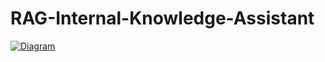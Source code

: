 # RAG-Internal-Knowledge-Assistant
[![Diagram](https://github.com/user-attachments/assets/5c4524d8-8cc1-44d7-8990-e4424440e5bd)](https://viewer.diagrams.net/index.html?tags=%7B%7D&lightbox=1&highlight=0000ff&edit=_blank&layers=1&nav=1&title=ai.drawio&dark=auto#R%3Cmxfile%3E%3Cdiagram%20name%3D%22Page-1%22%20id%3D%22o5Toka__leoxPo1Eyk-p%22%3E7V3ZW%2BLIFv9r%2FL6ZB%2F2qKpXtERFtbuMyoD3LG7aMcluNF7Bb%2B6%2B%2FCaRCUktSLFWnaJmHaQkQ41l%2BdfZz4LWf3s4mw5eH8%2BRu9HhA0N3bgXdyQIhP%2FTD9J7vyvrhC4wAtrtxPxneLa3h5YTD%2BOcovso%2B9ju9G08oHZ0nyOBu%2FVC9%2BTZ6fR19nlWvDyST5Uf3Yv8lj9be%2BDO9HwoXB1%2BGjePXP8d3sYXE18tHy%2BqfR%2BP6B%2FWaM8neehuzD%2BYXpw%2FAu%2BVG65HUOvPYkSWaLn57e2qPHjHqMLovvnSreLR5sMnqe6Xzh7MdD5%2Fjl8uny6erp%2BuHmpvuf6f8OMcZR%2Fnizd%2FY3j%2B5SEuQvk8nsIblPnoePneXV40ny%2Bnw3ym6M0lfLz%2FSS5CW9iNOL%2Fx3NZu85P4evsyS99DB7eszfTZ958v5X9v0jn738O7%2Fd%2FMXJW%2BXVe%2F5qOpsk3wpOeOmVxdNnj6ykS35pmrxOvuaf6p88%2Fnz%2B%2FGl6PLwfD7%2F98%2F1pdpYckly%2BhpP70ayeaGHBwFT0R8nTKH3I9KuT0eNwNv5efZRhLoL3xeeWXEp%2FyBklZ1rdc34fPr7mv%2BnqcnB9kPH%2FtDX4LPDzx8N4Nhq8DOd%2F%2FI9UUau8GE5fFprz7%2Fgt4%2BmxkoLfR5PZ6K10SaQAezdiep4r%2FmFE8ws%2FlmqEmW48lFWIXdyEbgq%2BoRBU2HFF1JeSDyHsgaawhz7ZUNbnX21NJsP30gdekvHzbFq681V2oSRAvscJEPY5fGv6hs8JzOIRluJT%2FC0bSVS8l6iVJcqDkSgekjBukijuGwRZkSlm%2B%2BxlagWZQiAyRWNepuIGmeK%2F4UXblak6MpYshgMSDJ8yQ%2BD5dpr90zk%2F7pycdC%2FO0o%2B1rrpO2BABiqrELbwCQBsCBQGodiKHtBNTTfWMqILVdgxm9pxV%2BX9Mn%2Fj432SunUtmBv97Tdgbh9M5O1rpB3D48jYnHns%2F%2Fek%2B%2B%2Fcq05gvnfb1ZT%2F94eSY3Th90MW9Fx8TZCZ1B1%2ByH7%2B%2BP45T0ZhkrGlQstuFEPVuiwvDr9%2Fu56J1%2BTpLbzPKry8e%2BwT721HEmIOsgEjU0JeooeeZUsM4R80PpoVSWui6rT6NLSmhgmUfEjg3YllIKYRZ4%2FlhVeNpWG%2FVNH3BjKUcR7Du%2FG5KFIjz5fkRd4aEUYNE1X%2FBkO%2BFIlh%2FHigcupFIYZAAEaEkrAjIIRcANyUhMfAxtosSAuOcx9yhZEdCxOg8cwlul87Aas4HCZHC%2B%2Bj1zpUOR3H5VumErOfVC56DRHqUzgQJIp4rksxAerQf5RZ%2B2aEoXd66feoJfPvjptP%2FO73U%2BeuqdTHoXl64QD8xs0I9B6IiMdmjYgXttGAxAjHvUxgkFRGKbBycRWbcjbB2CGquy2REHbmFctnZU5qImzFwxboBs%2FR5xy%2FTUXOYbBsgG%2BMqyMoiXjKIjQwirLdH2AJL7CHsplyDLa8ByuVpc81BzGPhcRHzpi%2FD561gHilh3uKmDmAewZQzLEMZ6BG7oEf3oFcJs7hsVvIRmaA%2BaCyYoYEdMxSDihSHyAQWkiUy5SAkq0MqW4Nkz0lI9gIuxomlmGzTEI3DHfT028ljMkmvPCdZjtysTkVbCXZK0JWrhgkpPUKl%2F%2BLqHRfPmd%2BkBoWxR6r3jRCt3mkBDsKdVg7H8r8oT24azhGGsHDvkgVhSDKxx2zmnLEYeXFZNLEheeJ%2BbeRbkSeQwhOzaRy0aTuDKgETc4KBsR62bC0Xwwr%2B67Ix553%2BWSf9zMnNca%2Fbbl13Bq7mTnDg85qWyzxsRSRIGYZRlWD1K83eFo3IhsqzEfWLB62T8Kv%2B5flV1iDUvrwYXPdv2tfzZJabQk48wgs5BRdy35OVUHPEykoxX5QUyDsUh7fs42hlyvhcIWbRhlghjKwSM%2FaNUYYZnmYpU8cVkWAleoSxVXJQduTVkWO7PmQdW2pJ41EJaXyDkhLBSYqKHOz%2BoiKFkWXBkUU5bFEnqqUO11gnqdcIpaCDzRFLrNaA0LKcaSLhitoMkVREJlfUWKU8ZSH0Eqm6ZSvAIarl9%2BELhHQ7h43FvGjsg%2BlmE7HyNtfCWJJkqkMiKaUqzkUD1JI5Xbao5ddTi2u%2BkxALyYgVmDsURcOy3e%2B0rrtfMp900Dq%2F6i268lLb%2FbR7BqOvivhA0SdbISqRWaUyU6OoCDLgk6LdCdPUK1GjqxqTrWT7hOiNzyHLIeERw3DwJv%2FDHDjk68Xf8zlCsR5gQFs7Jhonlgu0izVoZ9liiokIyeAWUz0ZaahBRst5QiJaASkNu%2B3rXTnWqO%2FcuRYT0YW%2B7HfPuhetXno1T2Y7SEpOPrE0cGVXPMWwFRPPRVz0bvy9KBIopiUs%2Fp9VFFy1un3JRzt%2FZaLdKQVXS2%2BqrrrPsGJWCiDHGOCDuBUN5KK8rSShluwUw8Yci9jTCEQuDV5sUtpy1tUGI62Th0jI01BUtJy3cPh1UVGSIcFsMnyeMhocz8WseO8x%2B1sO74aTb79N7m9%2FS%2F%2Ba9HER%2B%2Bf3xb%2FZOyQ7bLIX5R9%2B%2F11as5SpImp%2Furn4PNCtWnKd0Qb5LEYK56Q7yFQ049bJZUbti9Z5Z30gXi8PthoJmVtWjWBI6sFk9DUXGotkQX0u%2F9i6GPzZSU9LdNa56PRbsNnHrZyHDvTc%2BR5Iq7oY4ijXOnlRpdrpKI6LC4qKp%2Fmrq9FknFJlNMkvHhiPmhRy25jgNxVfwT5Xb%2B%2Fx6RLD8RUfifEVN5wJUquLXHrAQ9CWqY%2FEYMsyhiu4CLtiZjR5PYLNUefy1F%2FaGa9pJckEz1vF0sp5Wy5TPa04OwbLDlTLLgHWSCrbMqRVQ1UgyaOeouc6lDnsMa3LaIN8lpxmTntMKhK66THF7M5udCQU722zI6G%2BUnCLxnlebreBcb5hdMGNFKWyEJJN8ERVHfAFFbCdn%2FTcyE82Eo42Ec52clJSiAycnGyiIUakiYi2MwliavK41WtdtDvpj24kJ5uJyql0kYIAzE56bmYnVxZQT0ZLyyIqpieXIvoBEpQr8ywCZxlTNpcaIRQTvHEooZZld5I6lJ%2Bk7uUnqSx0s%2Fe2gRhtkM%2B7lp9UkdBVb9up%2Fn%2BL3jZzFLaZCvOAp6mFIClPJwe%2B59sctOZBhaDje4onLUEcqwgQzNMy2mnZopOH5On2dbqlU6O%2BAdeLeDsq8I60TSlz%2BcfAqdGQRjBOWy18XTDzAwKqFb7oLFe14nZS%2BGzL5VyA0k8pd7bLUnZIIvnGOs38wKnxgMCCr3segAu%2BeBzkFq8YrFgK%2FnYDEyYGV1B%2BPIMnngxWbd8QeOK2U%2BoREE31CFSlgJZSSm5N0m9iGhCLNjVo519ddeIYFTbIkoYNspSS%2Bm8YGlIGMyscSBYUsyuck4UQQcgCxgQ4AuKS06wtVjhPHoBZSexJS1bSabd3nbkHHDNBTB1elrUH05oriI9j4HWADpk7AdtS1rwQEG3qDayHn8LJ6DVszhYRl%2FuGGfwsKCnx0yGdcY%2BfkuNJyo3thtrd2owHrH%2B6YSgo%2FROsEWf1Tx0ng9S%2FQKAGtP6FbJ1CiVJstu0ilTi4OT9v9bv%2FiJlEJ2wIH96GCDFsKB0fZYPcKwYzxaQByaQtdEbhrRA1DXiDcdUxfzz6Te6Z8A2cx%2B%2BMwlsoKfTaeF9opFoXWk0wHOzGxlCPL3VcltCXgILKgIKaAwqG9mDGDiVeGShS5MBNJo99oNCGiYUaAFYWwO5pcylIErKSJOcrC0JJ8dQvUlngywZ42S0rSLkLHFBxSinoziiF2JP0iyiFF3rQSlEMujaxjGyR7p43oeTNEu7tJMMeNxfUk81ywxKmhMaACsNMe116bVWggt3pF%2FraRle4aYpjLd8ME%2BbzVPrBzLpZjCgfWG35eBW82rIFXnu1zSRU1%2BqOCGiBSvGgH1iVuGmmsrilVVUKQ1kUiaOR8fVEiDPXDqkkTiPvSTVIGY3FTZa6j3IuiQSEJI%2FYCl3XTg5NqaL7s6qAmnkDY11c6i2DuiHbpgXFioitURjcBmtkCGC1LTfS2SJgGhpTS6dq8kqtL8upLp3NgZ%2F%2BPu53s9O437nud7pfskZ%2BWZZAOeSt%2BMzxeXZq5onI01Z3oNiyueIQOeGby66J3bi%2F7HZ1ARh7nZ6RavAlnMxGxKDtyVbB44YBhyXu9Dvty%2FPOxcJgZR3PqH15c3FdTGR4vp2%2B6LPX0gGr5O179aQEO1EjyRIOeNiWzk2wrQIaK433sP2RYbt5Kap1mVUPCd8abJODjwDbCt66A9sOBCIE2JbmjSyrgHR7yR6297Bd1RynYFu6QmbLsO19CNhW8NYZ2JZmtW3DNmFmAssLsvb%2BxnQ%2FNUYYh6aU5UyqRwjb5FGfahtHPtVjsLLXrsVFldypCYRanTQWUdFxXAlRd0zqjeVMIl8DE4yDpU%2BrYBmGumBpbKgzRj5IweD2hqYVrG1M10eLgpJNa2eE4phDvg2BRZwsLQWKpIUyUKqv0AE4EY98MZu0EyC6JiUNnkbqkJAdyyF%2Ft99aTh5ywoxQcEo9T1PKOHP51EBjcr8FV4GvAGA1hYDYELhTapJzySnoDET7M1s1U0DmjlHKHDQGsoqFLYVd1NAIUWi3GkecgcAQeN7mgbW%2BmMZiVII2LUZVFIlThKsIjzE9Qsv%2FuDsuDHZzZnHoQhVRHHM0QRTc6YtCDXvAFpaHGhUrtskjGgVZidxuTPLn%2FRcnh%2FqvzXVzJ7ikqvZDneAqjrhyghdAWrt%2B7IPOLrI5KlV%2B%2BIujhoQKeMV5L5lzxBUkH%2Fr8%2FitFRE3d1rZt4yKOYdsXXRK%2BgA3xszA4ayMIKR7UsblUvtDnBz2XKpZM8BJoZNp29iJh3plkb7x8maOxhXn5cCQnbOdYNUcXkjxAKrYagYr2t4p8SfK9lqfBAc3NW4t4fNYLnnpiHaPD1OOwrSgeAiMfFu1rB9oKm%2BlYJSN0WVYoXS%2BtrG7c2LVcLmutLcmTl1tuqyLQGS%2B2UVp8csQ1gku6Q1DIPlTZrG3M2JLMDReIZ2gLaRPBuPVBRIJStrdsBrJ%2BMiBwUq3lgSTPGpkoR0KXDi8hXZfRBvksxvDdXkKqIqEcacCXkMaxSDarAZ5sq1AlaYiJi1OFdZcWgEZ%2BUmtbPCTsshOHQZmdh%2Bgoeybn%2BBnuCj%2Bh1wiiuMLPbAo4dY6dNNadUAXNTug9MLEfVdE2s4xdY2fM1hO6zk6YJZ9GaZ%2FK6Fa2lgnpLkIDRVuApfpx9pfVN7rmxdGpfd5pf67p3Vup57V7usqd1upJXdw9%2Fz46bg2y3Rrn3YuDZb33Fn%2FhaavXO261P69yV05RAMb1E4o02vjsdrJihIFNtgNrJXs64BNrIj9GWMFsW%2BCPgU2zneWbB2yDyeZA8OiMSvudUeuq6wJ8YRq5CF8I2kNBAacKUeicSVt0a2soCFK05FsDNuBleU4BG9bnG1Y0B1jjm8GZGKXpx3n41cHpxyE%2FpQFL8NG3Gb5OmbJfVMIf%2FbuhTHZGiS%2Fz2g5PFef1KvDh9YpN89rrVaEsWnql4rU1vZLk8y4H3YssXDHonnd7rX73OuuBXqwUnxvgDpjeWdzUOdOb3Rp0tD7mKUPB252ZlDtRPMHYtEb1hEkCEVENQZud1yeTyUNGbQRYmiGlChpDD4NQs8uVRqr0CaGTbe70rtCIaFoIeYxp0%2FTPqpu3PKHCNahuRT4wsnwLIw88fOVx9S80ihtExX74anmi6sSvNpWgDfXegw3MZyUvHEv9qMlBAIhIhrpOA914Gd%2Bms9tAfD2znay6xN98mttGxPdlIxS4ZPD5Te%2B6e8hmVw3al%2F3MmTu9Gcz7Kdzc3I5jNvOH2SuRxG2x7dCxCXeAuZSwilyB797mdt0gYgi77Thlp0Z3KaBFiho4u2Bie1ENf%2FKcPI825Gwz2G160KhKj7i6j5BWBvawjPCqHfzY4wKjEdIraVp5L22IhT%2FAvHEcycJLfCHQ63ScZNHwFKVTGU1hf%2FyYwsD4%2Bd5Z5BdK8F1A%2FsCpNdHA4exAFy984CRR4EIA1kOcJePCuGXGQicCsIGDAVhJMyR0AHZdMhkMwEqbIPcB2Fp2uRKApZED43gz26%2BCjsvjv0QYX5a89rE5yojKDyFDOYdWESH5nBVjWzxoJAJA3bQGSKK9VfXJlS3DNBI7pcWqE%2BfpSHXXEhskpDjz54%2FihFj8PztwrlrdvqSHovNX6%2FyqV56FWNcd4R4DsOxAscqAGGmMRDA0QKKJWNxUQOneLMsTEpBsQgKMbZlzbg0L3CB51JHt%2FQAJ64w2yGcxCOv2AAkVCd0cIIFRhEW6fdAyC4y0k6q%2BD9zlEYmnwZ5tGmwDLm6QzrSvRikcbF2jPjcHUHuCncmgu2QA%2FqdWr3fTTn2j61LyumSos7ZwRzucKeaOB4rA90tjzI7gfXIjw12qCTUYxbDpDYz3Sal1%2BIZhx3%2BnfINt4NxdvgF3pksidX%2B8juaP0E6eXh5Hb%2BNZ9qKVsuX952jiwolDMCXVk102O9P2yR5DV%2FVS7JW1YD4Gzb1BS0RbNTZUjLWqXgiOq8bMIZMtszXhGDmFnyEwgMbapaoEGD%2FjNUJ6K46Azpa71U6gLjkEK23f1fIoth%2FFa6iV8nB1jDSVjJG2Onc8NW5gNxy6pZwY6UJ4RGADF8WTmlRO8rGUk9vrIatssK6dsL03TrkeGOlWqkcebFc%2BlmZWt6ycnr5ymtHX3dBi6mlG7ExqMWxugNNijNyb5xUyrNXQbdjuOYx%2Fve659I%2FS3cUH65IUz2migJUfGGSxJLUB0yJ%2BSWYg2Whnt3goxTQQx8GwHhBdGMLZWgWAIA6NfJggDgHeXOqUJbqKmCgWJFsWE2pHSMQGnuVoa3TVa2Xzs7Pp3ajd77Suu1%2ByzubWxSBbtodOW91e50SQMoi0b8hHSrWrNU3mfYna5S%2BZ4LjeXr%2Bd1HoFN4NOlTuyktyi9hb92b3%2BdJDNR09Z2577EoPsrUWxRPvy4rR75m5230cCluqWlxtls5i2kvFZzVA540uXrvqXX7onnSrj2NJLxtOSDOwUTynPUxdYKjNbOWKZbt2hNKxSJpYJu92q4ZQyGj39tjr2cjaJFAQlUKwE%2FX1dtX1WG%2BS0JxpPTldWq4noaGk19val1dxcOj0XBmSEHfW58wr7gRUnxoON1rokJcvjR6O8Eng8UFE4BWtk8ekHSaSOxBLYKz5oAvfc2X3M2FR78tonkOhyMXdIcJ7Kp7BeCuwhebp9ncJQld2Ig9JIMtPEk1m2zHMxQXSxXeAXIzoXtscxPpIU%2FFinu%2BiM%2Flp05zqtCZt3CUp0DT%2FXUK91I734ZmsHwgKezOuFOrE8hf0LSSAqOov7sAAcq01yWhz95XhYQEVEV8MCFLYEFh1lq8aqJTqBe2Nil%2F2dGiEDD7hOhALv3Dvyq2PocXmtojssLTxDHfceuHuSOrV%2BomnYr31mRkTCy%2F7J48%2Fnz5%2Bmx8P78fDbP9%2BfZmfJIQYpSVgOZWVrz6xE8yhsszQ6IkHouuBIiv%2BcEhyPc1A834rkgBR6liQnxBXJmTc9UvfEh3HHWfGJq8O%2BWUX4muKTvpwkmUOz%2FHhqTj%2BcJ3ej7BP%2FBw%3D%3D%3C%2Fdiagram%3E%3C%2Fmxfile%3E#%7B%22pageId%22%3A%22o5Toka__leoxPo1Eyk-p%22%7D)

